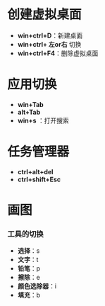 # 创建虚拟桌面

* **win+ctrl+D**：新建桌面
* **win+ctrl+ 左or右** 切换
* **win+ctrl+F4**：删除虚拟桌面

# 应用切换

* **win+Tab**
* **alt+Tab**
* **win+s** ：打开搜索

# 任务管理器

* **ctrl+alt+del**
* **ctrl+shift+Esc**

# 画图

### 工具的切换

* **选择**：s
* **文字**：t
* **铅笔**：p
* **擦除**：e
* **颜色选除器**：i
* **填充**：b
